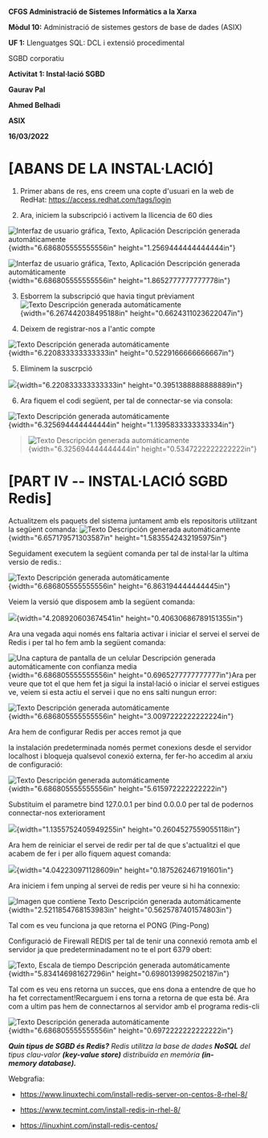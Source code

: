 **CFGS Administració de Sistemes Informàtics a la Xarxa**

**Mòdul 10:** Administració de sistemes gestors de base de dades (ASIX)

**UF 1:** Llenguatges SQL: DCL i extensió procedimental

SGBD corporatiu

**Activitat 1: Instal·lació SGBD**

**Gaurav Pal**

**Ahmed Belhadi**

**ASIX**

**16/03/2022**

# **[ABANS DE LA INSTAL·LACIÓ]** 

1.  Primer abans de res, ens creem una copte d'usuari en la web de
    RedHat: <https://access.redhat.com/tags/login>

2.  Ara, iniciem la subscripció i activem la llicencia de 60 dies

![Interfaz de usuario gráfica, Texto, Aplicación Descripción generada
automáticamente](./images//media/image1.png){width="6.686805555555556in"
height="1.2569444444444444in"}

![Interfaz de usuario gráfica, Texto, Aplicación Descripción generada
automáticamente](./images//media/image2.png){width="6.686805555555556in"
height="1.8652777777777778in"}

3.  Esborrem la subscripció que havia tingut prèviament ![Texto
    Descripción generada
    automáticamente](./images//media/image3.png){width="6.267442038495188in"
    height="0.6624311023622047in"}

4.  Deixem de registrar-nos a l'antic compte

![Texto Descripción generada
automáticamente](./images//media/image4.png){width="6.220833333333333in"
height="0.5229166666666667in"}

5.  Eliminem la suscrpció

![](./images//media/image5.png){width="6.220833333333333in"
height="0.3951388888888889in"}

6.  Ara fiquem el codi següent, per tal de connectar-se via consola:

![Texto Descripción generada
automáticamente](./images//media/image6.png){width="6.325694444444444in"
height="1.1395833333333334in"}

> ![Texto Descripción generada
> automáticamente](./images//media/image7.png){width="6.325694444444444in"
> height="0.5347222222222222in"}


# **[PART IV -- INSTAL·LACIÓ SGBD Redis]** 

Actualitzem els paquets del sistema juntament amb els repositoris
utilitzant la següent comanda: ![Texto Descripción generada
automáticamente](./images//media/image64.png){width="6.657179571303587in"
height="1.5835542432195975in"}

Seguidament executem la següent comanda per tal de instal·lar la ultima
versio de redis.:

![Texto Descripción generada
automáticamente](./images//media/image65.png){width="6.686805555555556in"
height="6.863194444444445in"}

Veiem la versió que disposem amb la següent comanda:

![](./images//media/image66.png){width="4.208920603674541in"
height="0.40630686789151355in"}

Ara una vegada aqui només ens faltaria activar i iniciar el servei el
servei de Redis i per tal ho fem amb la següent comanda:

![Una captura de pantalla de un celular Descripción generada
automáticamente con confianza
media](./images//media/image67.png){width="6.686805555555556in"
height="0.6965277777777777in"}Ara per veure que tot el que hem fet ja
sigui la instal·lació o iniciar el servei estigues ve, veiem si esta
actiu el servei i que no ens salti nungun error:

![Texto Descripción generada
automáticamente](./images//media/image68.png){width="6.686805555555556in"
height="3.0097222222222224in"}

Ara hem de configurar Redis per acces remot ja que

la instalación predeterminada només permet conexions desde el servidor
localhost i bloqueja qualsevol conexió externa, fer fer-ho accedim al
arxiu de configuració:

![Texto Descripción generada
automáticamente](./images//media/image69.png){width="6.686805555555556in"
height="5.615972222222222in"}

Substituim el parametre bind 127.0.0.1 per bind 0.0.0.0 per tal de
podernos connectar-nos exteriorament

![](./images//media/image70.png){width="1.1355752405949255in"
height="0.2604527559055118in"}

Ara hem de reiniciar el servei de redir per tal de que s'actualitzi el
que acabem de fer i per allo fiquem aquest comanda:

![](./images//media/image71.png){width="4.042230971128609in"
height="0.1875262467191601in"}

Ara iniciem i fem unping al servei de redis per veure si hi ha connexio:

![Imagen que contiene Texto Descripción generada
automáticamente](./images//media/image72.png){width="2.5211854768153983in"
height="0.5625787401574803in"}

Tal com es veu funciona ja que retorna el PONG (Ping-Pong)

Configuració de Firewall REDIS per tal de tenir una connexió remota amb
el servidor ja que predeterminadament no te el port 6379 obert:

![Texto, Escala de tiempo Descripción generada
automáticamente](./images//media/image73.png){width="5.834146981627296in"
height="0.6980139982502187in"}

Tal com es veu ens retorna un succes, que ens dona a entendre de que ho
ha fet correctament!Recarguem i ens torna a retorna de que esta bé. Ara
com a ultim pas hem de connectarnos al servidor amb el programa
redis-cli

![Texto Descripción generada
automáticamente](./images//media/image74.png){width="6.686805555555556in"
height="0.6972222222222222in"}

***Quin tipus de SGBD és Redis?** Redis utilitza la base de
dades **NoSQL** del tipus clau-valor **(key-value store)** distribuïda
en memòria **(in-memory database).***

Webgrafia:

-   <https://www.linuxtechi.com/install-redis-server-on-centos-8-rhel-8/>

-   <https://www.tecmint.com/install-redis-in-rhel-8/>

-   <https://linuxhint.com/install-redis-centos/>
